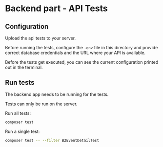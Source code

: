 # Backend part - API Tests

## Configuration

Upload the api tests to your server.

Before running the tests, configure the `.env` file in this directory
and provide correct database credentials and the URL where your API is available.

Before the tests get executed, you can see the current configuration printed out in the terminal.

## Run tests

The backend app needs to be running for the tests.

Tests can only be run on the server.

Run all tests:
```bash
composer test
```

Run a single test:
```bash
composer test -- --filter B2EventDetailTest
```
